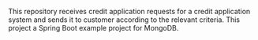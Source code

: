 This repository receives credit application requests for a credit application system and sends it to customer according to the relevant criteria.
This project a Spring Boot example project for MongoDB.
